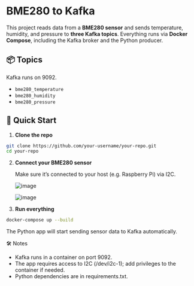 # BME280 to Kafka

This project reads data from a **BME280 sensor** and sends temperature, humidity, and pressure to **three Kafka topics**. Everything runs via **Docker Compose**, including the Kafka broker and the Python producer.

## 📦 Topics

Kafka runs on 9092.

- `bme280_temperature`
- `bme280_humidity`
- `bme280_pressure`

## 🚀 Quick Start

1. **Clone the repo**

```bash
git clone https://github.com/your-username/your-repo.git
cd your-repo
```

2. **Connect your BME280 sensor**
   
    Make sure it’s connected to your host (e.g. Raspberry Pi) via I2C.

   ![image](https://github.com/user-attachments/assets/0e89b781-31d8-451b-9ad4-a3ed38d7075a)

   ![image](https://github.com/user-attachments/assets/2bb77206-13f8-4d04-8909-c2257a2ed93a)


4. **Run everything**
```bash
docker-compose up --build
```
The Python app will start sending sensor data to Kafka automatically.

🛠️ Notes

- Kafka runs in a container on port 9092.
- The app requires access to I2C (/dev/i2c-1); add privileges to the container if needed.
- Python dependencies are in requirements.txt.
